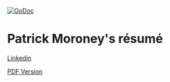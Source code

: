 [![GoDoc](https://godoc.org/github.com/pmoroney/resume?status.svg)](https://godoc.org/github.com/pmoroney/resume)
# Patrick Moroney's résumé

[Linkedin](https://www.linkedin.com/in/patrickmoroney/)

[PDF Version](https://github.com/pmoroney/resume/raw/master/Patrick_Moroney.pdf)
